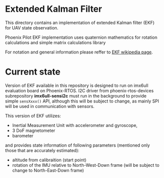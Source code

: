 # Extended Kalman Filter

This directory contains an implementation of extended Kalman filter (EKF) for UAV state observation. 

Phoenix Pilot EKF implementation uses quaternion mathematics for rotation calculations and simple matrix calculations library

For notation and general information please reffer to [EKF wikipedia page](https://en.wikipedia.org/wiki/Extended_Kalman_filter).

# Current state

Version of EKF available in this repository is designed to run on imx6ull evaluation board on Phoenix-RTOS. I2C driver from phoenix-rtos-devices subrepository __imx6ull-sensi2c__ must run in the background to provide simple `sensXxxx()` API, although this will be subject to change, as mainly SPI will be used in communication with sensors.

This version of EKF utilizes:
 - Inertial Measurement Unit with accelerometer and gyroscope,
 - 3 DoF magnetometer
 - barometer

and provides state information of following parameters (mentioned only those that are accurately estimated):
 - altitude from calibraition (start point)
 - rotation of the IMU relative to North-West-Down frame (will be subject to change to North-East-Down frame)
